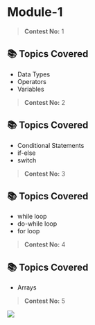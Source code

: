 # Module-1

> **Contest No:** 1

## 📚 Topics Covered

- Data Types  
- Operators  
- Variables  
> **Contest No:** 2

## 📚 Topics Covered

- Conditional Statements  
- if-else   
- switch  
> **Contest No:** 3

## 📚 Topics Covered
- while loop
- do-while loop
- for loop
> **Contest No:** 4
## 📚 Topics Covered
- Arrays
> **Contest No:** 5
<img src="https://t.bkit.co/w_681f9e76430b7.gif" />
